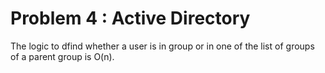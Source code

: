 # Problem 4 : Active Directory

The logic to dfind whether a  user is in group  or in one of the list of groups of a  parent group is O(n). 